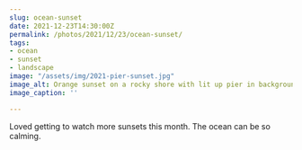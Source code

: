 ```yaml
---
slug: ocean-sunset
date: 2021-12-23T14:30:00Z
permalink: /photos/2021/12/23/ocean-sunset/
tags:
- ocean
- sunset
- landscape
image: "/assets/img/2021-pier-sunset.jpg"
image_alt: Orange sunset on a rocky shore with lit up pier in background.
image_caption: ''

---
```

Loved getting to watch more sunsets this month. The ocean can be so calming.
